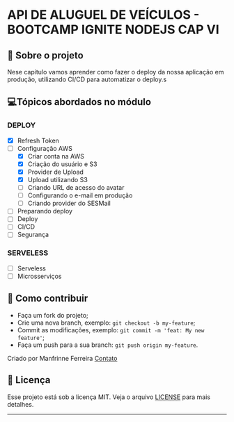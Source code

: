 # API DE ALUGUEL DE VEÍCULOS - BOOTCAMP IGNITE NODEJS CAP VI

</div>

## 🚗 Sobre o projeto

Nese capítulo vamos aprender como fazer o deploy da nossa aplicação em produção, utilizando CI/CD para automatizar o deploy.s

## 💻Tópicos abordados no módulo

### DEPLOY

- [x] Refresh Token
- [ ] Configuração AWS
  - [x] Criar conta na AWS
  - [x] Criação do usuário e S3
  - [x] Provider de Upload
  - [x] Upload utilizando S3
  - [ ] Criando URL de acesso do avatar
  - [ ] Configurando o e-mail em produção
  - [ ] Criando provider do SESMail
- [ ] Preparando deploy
- [ ] Deploy
- [ ] CI/CD
- [ ] Segurança

### SERVELESS

- [ ] Serveless
- [ ] Microsserviços

## 🧐 Como contribuir

- Faça um fork do projeto;
- Crie uma nova branch, exemplo: `git checkout -b my-feature`;
- Commit as modificações, exemplo: `git commit -m 'feat: My new feature'`;
- Faça um push para a sua branch: `git push origin my-feature`.

Criado por Manfrinne Ferreira [Contato](https://www.linkedin.com/in/manfrinne-ferreira-6033121a7/)

## 👮 Licença

Esse projeto está sob a licença MIT. Veja o arquivo [LICENSE](../LICENSE) para mais detalhes.

---
